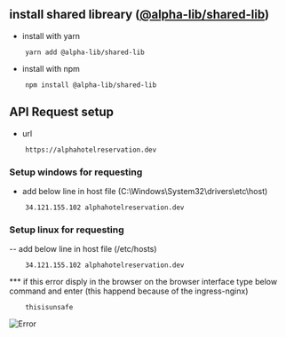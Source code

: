 ## install shared libreary ([@alpha-lib/shared-lib](https://www.npmjs.com/package/@alpha-lib/shared-lib))

- install with yarn
```
    yarn add @alpha-lib/shared-lib
```

- install with npm
```
    npm install @alpha-lib/shared-lib
```

## API Request setup
- url
```
    https://alphahotelreservation.dev
```

### Setup windows for requesting

- add below line in host file (C:\Windows\System32\drivers\etc\host)
```
    34.121.155.102 alphahotelreservation.dev
```
### Setup linux for requesting
-- add below line in host file (/etc/hosts)

```
    34.121.155.102 alphahotelreservation.dev
```

*** if this error disply in the browser on the browser interface type below command and enter (this happend because of the ingress-nginx)
```
    thisisunsafe
```

<img src="https://github.com/kavishkamk/hotel-reservation-alpha/tree/main/images/error-img.png" alt="Error" title="Ingress error">

